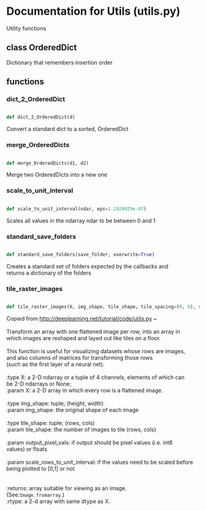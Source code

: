 # Documentation for Utils (utils.py)

Utility functions 
## class OrderedDict
Dictionary that remembers insertion order


## functions

### dict\_2\_OrderedDict
```py

def dict_2_OrderedDict(d)

```



Convert a standard dict to a sorted, OrderedDict 


### merge\_OrderedDicts
```py

def merge_OrderedDicts(d1, d2)

```



Merge two OrderedDicts into a new one 


### scale\_to\_unit\_interval
```py

def scale_to_unit_interval(ndar, eps=1.1920929e-07)

```



Scales all values in the ndarray ndar to be between 0 and 1 


### standard\_save\_folders
```py

def standard_save_folders(save_folder, overwrite=True)

```



Creates a standard set of folders expected by the callbacks and<br />returns a dictionary of the folders


### tile\_raster\_images
```py

def tile_raster_images(X, img_shape, tile_shape, tile_spacing=(0, 0), scale_rows_to_unit_interval=True, output_pixel_vals=True)

```



Copied from http://deeplearning.net/tutorial/code/utils.py ~ <br /><br />Transform an array with one flattened image per row, into an array in<br />which images are reshaped and layed out like tiles on a floor.<br /><br />This function is useful for visualizing datasets whose rows are images,<br />and also columns of matrices for transforming those rows<br />(such as the first layer of a neural net).<br /><br />:type X: a 2-D ndarray or a tuple of 4 channels, elements of which can<br />be 2-D ndarrays or None;<br />:param X: a 2-D array in which every row is a flattened image.<br /><br />:type img_shape: tuple; (height, width)<br />:param img_shape: the original shape of each image<br /><br />:type tile_shape: tuple; (rows, cols)<br />:param tile_shape: the number of images to tile (rows, cols)<br /><br />:param output_pixel_vals: if output should be pixel values (i.e. int8<br />values) or floats<br /><br />:param scale_rows_to_unit_interval: if the values need to be scaled before<br />being plotted to [0,1] or not<br /><br /><br />:returns: array suitable for viewing as an image.<br />(See:`Image.fromarray`.)<br />:rtype: a 2-d array with same dtype as X.

